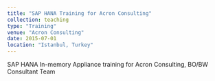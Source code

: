 ```yaml
---
title: "SAP HANA Training for Acron Consulting"
collection: teaching
type: "Training"
venue: "Acron Consulting"
date: 2015-07-01
location: "Istanbul, Turkey"
---
```


SAP HANA In-memory Appliance training for Acron Consulting, BO/BW Consultant Team

